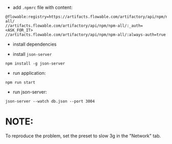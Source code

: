 - add `.npmrc` file with content:
```
@flowable:registry=https://artifacts.flowable.com/artifactory/api/npm/npm-all/
//artifacts.flowable.com/artifactory/api/npm/npm-all/:_auth=<ASK_FOR_IT>
//artifacts.flowable.com/artifactory/api/npm/npm-all/:always-auth=true
```



- install dependencies


- install `json-server`

```npm install -g json-server```

- run application:

```npm run start```

- run json-server:

```json-server --watch db.json --port 3004```


# NOTE:
To reproduce the problem, set the preset to slow 3g in the "Network" tab.
